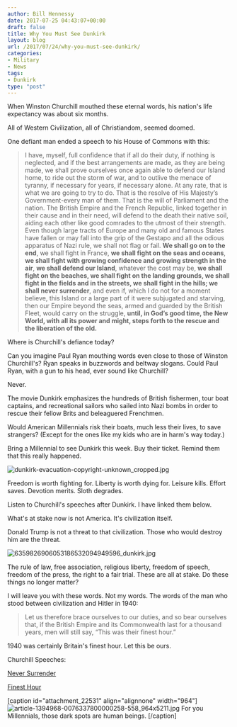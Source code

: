```yaml
---
author: Bill Hennessy
date: 2017-07-25 04:43:07+00:00
draft: false
title: Why You Must See Dunkirk
layout: blog
url: /2017/07/24/why-you-must-see-dunkirk/
categories:
- Military
- News
tags:
- Dunkirk
type: "post"
---
```


When Winston Churchill mouthed these eternal words, his nation's life expectancy was about six months.

All of Western Civilization, all of Christiandom, seemed doomed.

One defiant man ended a speech to his House of Commons with this:



> I have, myself, full confidence that if all do their duty, if nothing is neglected, and if the best arrangements are made, as they are being made, we shall prove ourselves once again able to defend our Island home, to ride out the storm of war, and to outlive the menace of tyranny, if necessary for years, if necessary alone. At any rate, that is what we are going to try to do. That is the resolve of His Majesty’s Government-every man of them. That is the will of Parliament and the nation. The British Empire and the French Republic, linked together in their cause and in their need, will defend to the death their native soil, aiding each other like good comrades to the utmost of their strength. Even though large tracts of Europe and many old and famous States have fallen or may fall into the grip of the Gestapo and all the odious apparatus of Nazi rule, we shall not flag or fail. **We shall go on to the end**, we shall fight in France, **we shall fight on the seas and oceans**, **we shall fight with growing confidence and growing strength in the air**, **we shall defend our Island**, whatever the cost may be, **we shall fight on the beaches, we shall fight on the landing grounds, we shall fight in the fields and in the streets, we shall fight in the hills; we shall never surrender**, and even if, which I do not for a moment believe, this Island or a large part of it were subjugated and starving, then our Empire beyond the seas, armed and guarded by the British Fleet, would carry on the struggle, **until, in God’s good time, the New World, with all its power and might, steps forth to the rescue and the liberation of the old.**



Where is Churchill's defiance today?

Can you imagine Paul Ryan mouthing words even close to those of Winston Churchill's? Ryan speaks in buzzwords and beltway slogans. Could Paul Ryan, with a gun to his head, ever sound like Churchill?

Never.

The movie Dunkirk emphasizes the hundreds of British fishermen, tour boat captains, and recreational sailors who sailed into Nazi bombs in order to rescue their fellow Brits and beleaguered Frenchmen.

Would American Millennials risk their boats, much less their lives, to save strangers? (Except for the ones like my kids who are in harm's way today.)

Bring a Millennial to see Dunkirk this week. Buy their ticket. Remind them that this really happened.

![dunkirk-evacuation-copyright-unknown_cropped.jpg](https://hennessysview.com/wp-content/uploads/2017/07/dunkirk-evacuation-copyright-unknown_cropped.jpg)


Freedom is worth fighting for. Liberty is worth dying for. Leisure kills. Effort saves. Devotion merits. Sloth degrades.

Listen to Churchill's speeches after Dunkirk. I have linked them below.

What's at stake now is not America. It's civilization itself.

Donald Trump is not a threat to that civilization. Those who would destroy him are the threat.

![6359826906053186532094949596_dunkirk.jpg](https://hennessysview.com/wp-content/uploads/2017/07/6359826906053186532094949596_dunkirk.jpg)


The rule of law, free association, religious liberty, freedom of speech, freedom of the press, the right to a fair trial. These are all at stake. Do these things no longer matter?

I will leave you with these words. Not my words. The words of the man who stood between civilization and Hitler in 1940:



> Let us therefore brace ourselves to our duties, and so bear ourselves that, if the British Empire and its Commonwealth last for a thousand years, men will still say, “This was their finest hour.”



1940 was certainly Britain's finest hour. Let this be ours.

Churchill Speeches:

[Never Surrender](https://youtu.be/s_LncVnecLA)

[Finest Hour](https://youtu.be/jB5wZtV1MWM)



[caption id="attachment_22531" align="alignnone" width="964"]![article-1394968-0076337800000258-558_964x5211.jpg](https://hennessysview.com/wp-content/uploads/2017/07/article-1394968-0076337800000258-558_964x5211.jpg)
For you Millennials, those dark spots are human beings. [/caption]


